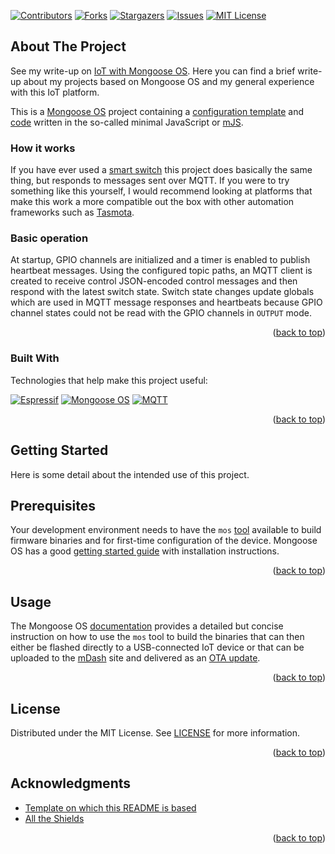 <a name="readme-top"></a>

[![Contributors][contributors-shield]][contributors-url]
[![Forks][forks-shield]][forks-url]
[![Stargazers][stars-shield]][stars-url]
[![Issues][issues-shield]][issues-url]
[![MIT License][license-shield]][license-url]

## About The Project

See my write-up on [IoT with Mongoose OS](https://tailucas.github.io/update/2023/06/07/iot-with-mongoose-os.html). Here you can find a brief write-up about my projects based on Mongoose OS and my general experience with this IoT platform.

This is a [Mongoose OS][mongoose-url] project containing a [configuration template][app-config-url] and [code][app-script-url] written in the so-called minimal JavaScript or [mJS](https://github.com/cesanta/mjs).

### How it works

If you have ever used a [smart switch](https://sonoff.tech/product/diy-smart-switches/basicr2/) this project does basically the same thing, but responds to messages sent over MQTT. If you were to try something like this yourself, I would recommend looking at platforms that make this work a more compatible out the box with other automation frameworks such as [Tasmota](https://tasmota.github.io/docs/).

### Basic operation

At startup, GPIO channels are initialized and a timer is enabled to publish heartbeat messages. Using the configured topic paths, an MQTT client is created to receive control JSON-encoded control messages and then respond with the latest switch state. Switch state changes update globals which are used in MQTT message responses and heartbeats because GPIO channel states could not be read with the GPIO channels in `OUTPUT` mode.

<p align="right">(<a href="#readme-top">back to top</a>)</p>

### Built With

Technologies that help make this project useful:

[![Espressif][esp-shield]][esp-url]
[![Mongoose OS][mongoose-shield]][mongoose-url]
[![MQTT][mqtt-shield]][mqtt-url]

<p align="right">(<a href="#readme-top">back to top</a>)</p>

<!-- GETTING STARTED -->
## Getting Started

Here is some detail about the intended use of this project.

## Prerequisites

Your development environment needs to have the `mos` [tool][mos-tool-url] available to build firmware binaries and for first-time configuration of the device. Mongoose OS has a good [getting started guide][mos-install-url] with installation instructions.

<p align="right">(<a href="#readme-top">back to top</a>)</p>

<!-- USAGE EXAMPLES -->
## Usage

The Mongoose OS [documentation](https://mongoose-os.com/docs/mongoose-os/userguide/build.md) provides a detailed but concise instruction on how to use the `mos` tool to build the binaries that can then either be flashed directly to a USB-connected IoT device or that can be uploaded to the [mDash][mdash-url] site and delivered as an [OTA update](https://mongoose-os.com/docs/mongoose-os/userguide/ota.md).

<p align="right">(<a href="#readme-top">back to top</a>)</p>

<!-- LICENSE -->
## License

Distributed under the MIT License. See [LICENSE](LICENSE) for more information.

<p align="right">(<a href="#readme-top">back to top</a>)</p>

<!-- ACKNOWLEDGMENTS -->
## Acknowledgments

* [Template on which this README is based](https://github.com/othneildrew/Best-README-Template)
* [All the Shields](https://github.com/progfay/shields-with-icon)

<p align="right">(<a href="#readme-top">back to top</a>)</p>

<!-- MARKDOWN LINKS & IMAGES -->
<!-- https://www.markdownguide.org/basic-syntax/#reference-style-links -->
[contributors-shield]: https://img.shields.io/github/contributors/tailucas/switch-app.svg?style=for-the-badge
[contributors-url]: https://github.com/tailucas/switch-app/graphs/contributors
[forks-shield]: https://img.shields.io/github/forks/tailucas/switch-app.svg?style=for-the-badge
[forks-url]: https://github.com/tailucas/switch-app/network/members
[stars-shield]: https://img.shields.io/github/stars/tailucas/switch-app.svg?style=for-the-badge
[stars-url]: https://github.com/tailucas/switch-app/stargazers
[issues-shield]: https://img.shields.io/github/issues/tailucas/switch-app.svg?style=for-the-badge
[issues-url]: https://github.com/tailucas/switch-app/issues
[license-shield]: https://img.shields.io/github/license/tailucas/switch-app.svg?style=for-the-badge
[license-url]: https://github.com/tailucas/switch-app/blob/main/LICENSE

[app-script-url]: https://github.com/tailucas/switch-app/blob/master/fs/init.js
[app-config-url]: https://github.com/tailucas/switch-app/blob/master/mos.yml

[esp-url]: https://www.espressif.com/
[esp-shield]: https://img.shields.io/static/v1?style=for-the-badge&message=Espressif&color=E7352C&logo=Espressif&logoColor=FFFFFF&label=
[mdash-url]: https://mdash.net/home/
[mongoose-url]: https://mongoose-os.com/
[mongoose-shield]: https://img.shields.io/static/v1?style=for-the-badge&message=Mongoose&color=880000&logo=Mongoose&logoColor=FFFFFF&label=
[mos-tool-url]: https://mongoose-os.com/docs/mongoose-os/userguide/mos-tool.md
[mos-install-url]: https://mongoose-os.com/docs/mongoose-os/quickstart/setup.md
[mqtt-url]: https://mqtt.org/
[mqtt-shield]: https://img.shields.io/static/v1?style=for-the-badge&message=MQTT&color=660066&logo=MQTT&logoColor=FFFFFF&label=

